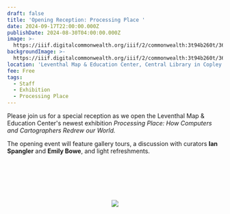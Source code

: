 ```yaml
---
draft: false
title: 'Opening Reception: Processing Place '
date: 2024-09-17T22:00:00.000Z
publishDate: 2024-08-30T04:00:00.000Z
image: >-
  https://iiif.digitalcommonwealth.org/iiif/2/commonwealth:3t94b260t/362,658,7828,5421/1200,/0/default.jpg
backgroundImage: >-
  https://iiif.digitalcommonwealth.org/iiif/2/commonwealth:3t94b260t/362,658,7828,5421/1200,/0/default.jpg
location: 'Leventhal Map & Education Center, Central Library in Copley Square'
fee: Free
tags:
  - Staff
  - Exhibition
  - Processing Place
---
```


Please join us for a special reception as we open the Leventhal Map & Education Center's newest exhibition *Processing Place: How Computers and Cartographers Redrew our World.*

The opening event will feature gallery tours, a discussion with curators **Ian Spangler** and **Emily Bowe**, and light refreshments.

<link href="https://widgets.ticketleap.com/v2/widget.css" media="screen" rel="stylesheet" type="text/css" /><script src="https://widgets.ticketleap.com/v2/widget.js" type="text/javascript"></script><div id="tl-widget-wrapper-4fdc921d-c9d2-440d-87d0-ee54e3df14d7"><script type="text/javascript">tl_widget.update_widget("https://bplmaps.ticketleap.com/widget/v2/", "4fdc921d-c9d2-440d-87d0-ee54e3df14d7", "events=opening-reception-processing-place&accent_color=#00578c");</script><!--[if IE 6]><div style="display:none"><![endif]--><div style="width: 100%; display: table; height: 200px;"><div style="display: table-cell; vertical-align: middle; text-align: center;"><img src="https://widgets.ticketleap.com/v2/loading.gif" /></div></div><!--[if IE 6]></div><![endif]--></div><input type="hidden" id="tl-affiliate-url-4fdc921d-c9d2-440d-87d0-ee54e3df14d7" name="tl-affiliate-url-4fdc921d-c9d2-440d-87d0-ee54e3df14d7" value="https://www.ticketleap.com/solutions/sell-tickets-online?rc=WIDGET-STO"><input type="hidden" id="tl-show-event-name-4fdc921d-c9d2-440d-87d0-ee54e3df14d7" name="tl-show-event-name-4fdc921d-c9d2-440d-87d0-ee54e3df14d7" value="true"><input type="hidden" id="tl-show-event-location-4fdc921d-c9d2-440d-87d0-ee54e3df14d7" name="tl-show-event-location-4fdc921d-c9d2-440d-87d0-ee54e3df14d7" value="true"><input type="hidden" id="tl-show-event-dates-4fdc921d-c9d2-440d-87d0-ee54e3df14d7" name="tl-show-event-dates-4fdc921d-c9d2-440d-87d0-ee54e3df14d7" value="true">
